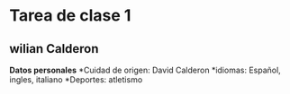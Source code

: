 # Tarea de clase 1

## wilian Calderon


**Datos personales**
 *Cuidad de origen: David Calderon
 *idiomas: Español, ingles, italiano
 *Deportes: atletismo
